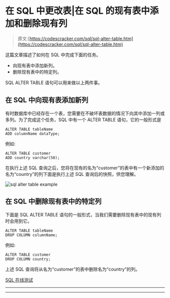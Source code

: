 # 在 SQL 中更改表|在 SQL 的现有表中添加和删除现有列

> 原文:[https://codescracker.com/sql/sql-alter-table.htm](https://codescracker.com/sql/sql-alter-table.htm)

这篇文章描述了如何在 SQL 中完成下面的任务。

*   向现有表中添加新列。
*   删除现有表中的特定列。

SQL ALTER TABLE 语句可以用来做以上两件事。

## 在 SQL 中向现有表添加新列

有时数据库中已经存在一个表，您需要在不破坏表数据的情况下向其中添加一列或多列。为了完成这个任务，SQL 中有一个 ALTER TABLE 语句，它的一般形式是

```
ALTER TABLE tableName
ADD columnName dataType;
```

例如:

```
ALTER TABLE customer
ADD country varchar(50);
```

在执行上述 SQL 查询之后，您将在现有的名为“customer”的表中有一个新添加的名为“country”的列下面是执行上述 SQL 查询后的快照，供您理解。

![sql alter table example](../Images/ae8cf47f8908bab184e94682984cb85f.png)

## 在 SQL 中删除现有表中的特定列

下面是 SQL ALTER TABLE 语句的一般形式，当我们需要删除现有表中的现有列时会用到它。

```
ALTER TABLE tableName
DROP COLUMN columnName;
```

例如:

```
ALTER TABLE customer
DROP COLUMN country;
```

上述 SQL 查询将从名为“customer”的表中删除名为“country”的列。

[SQL 在线测试](/exam/showtest.php?subid=7)

* * *

* * *
